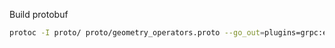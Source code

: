 
Build protobuf
```bash
protoc -I proto/ proto/geometry_operators.proto --go_out=plugins=grpc:epl/geometry
```




